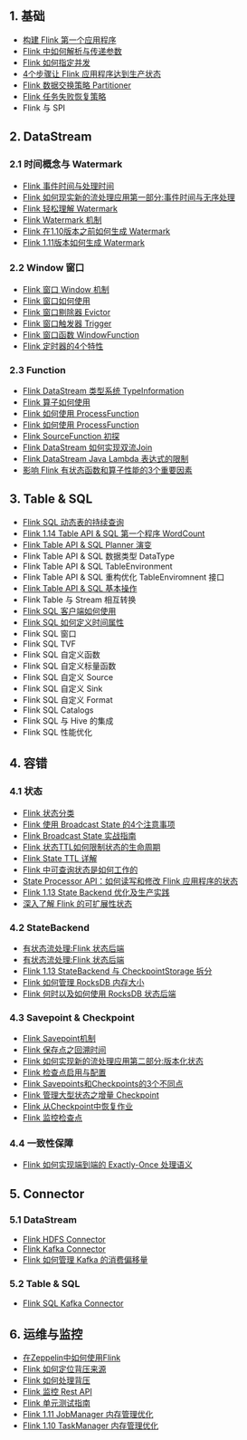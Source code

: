 
## 1. 基础

- [构建 Flink 第一个应用程序](https://mp.weixin.qq.com/s/TXMwYonER7Cxi8qqmyMIXg)
- [Flink 中如何解析与传递参数](https://mp.weixin.qq.com/s/jKGNn3szc1aD_TU6zgKJJA)
- [Flink 如何指定并发](https://mp.weixin.qq.com/s/x3BWMZNR46sWCxa85Wgr2Q)
- [4个步骤让 Flink 应用程序达到生产状态](https://mp.weixin.qq.com/s/ssdv4r2_RDcfBX_2iDJHGg)
- [Flink 数据交换策略 Partitioner](https://mp.weixin.qq.com/s/RkHU7yFs3ikUAuGo_5NKTQ)
- [Flink 任务失败恢复策略](https://mp.weixin.qq.com/s/NahcdejoLBR0OputqpMcTw)
- Flink 与 SPI

## 2. DataStream

### 2.1 时间概念与 Watermark

- [Flink 事件时间与处理时间](https://mp.weixin.qq.com/s/zmiWiIzEgmognyQ3Pe8cYQ)
- [Flink 如何现实新的流处理应用第一部分:事件时间与无序处理](https://mp.weixin.qq.com/s/UNR1LfkudwIXvuZLDkf0Pg)
- [Flink 轻松理解 Watermark](https://mp.weixin.qq.com/s/eVaamssSKJre755N8C-LVQ)
- [Flink Watermark 机制](https://mp.weixin.qq.com/s/ylKTLuITlG_v8Rs5DuJiwA)
- [Flink 在1.10版本之前如何生成 Watermark](https://mp.weixin.qq.com/s/kaI1wY72gb-t43Lx4E0vKQ)
- [Flink 1.11版本如何生成 Watermark](https://mp.weixin.qq.com/s/RuugIEG3f22C5R1B4McMxA)

### 2.2 Window 窗口

- [Flink 窗口 Window 机制](https://mp.weixin.qq.com/s/Hb_rosGrSRpBYuhiI9p7aQ)
- [Flink 窗口如何使用](https://mp.weixin.qq.com/s/W61LOYb4un5S6ZNJ1_ZytQ)
- [Flink 窗口剔除器 Evictor](https://mp.weixin.qq.com/s/UeAKjwF1npYx51eqnjPPYA)
- [Flink 窗口触发器 Trigger](https://mp.weixin.qq.com/s/aDfJHQGfhtftMFBVA-4x1w)
- [Flink 窗口函数 WindowFunction](https://mp.weixin.qq.com/s/ipfR1fQlErZvkS0xGDHvXA)
- [Flink 定时器的4个特性](https://mp.weixin.qq.com/s/RfnFCCNN9AYoiQOQRLVp9Q)

### 2.3 Function

- [Flink DataStream 类型系统 TypeInformation](https://mp.weixin.qq.com/s/B51JhmE7ouvxqwoqLAzxiw)
- [Flink 算子如何使用](https://mp.weixin.qq.com/s/7u9uR4sQAYjfHabSsUsHVQ)
- [Flink 如何使用 ProcessFunction](https://mp.weixin.qq.com/s/Eiov3mkDyGzJ2PivAToeDQ)
- [Flink 如何使用 ProcessFunction](https://mp.weixin.qq.com/s/LIoxAqUnBdpobVr_afef7Q)
- [Flink SourceFunction 初探](https://mp.weixin.qq.com/s/OtvtjJ-OqqAHOrU34Gl71g)
- [Flink DataStream 如何实现双流Join](https://mp.weixin.qq.com/s/fSaRaAvdchL57pUyr107Fw)
- [Flink DataStream Java Lambda 表达式的限制](https://mp.weixin.qq.com/s/QfAr0T3eC6gsqNtrT76ubA)
- [影响 Flink 有状态函数和算子性能的3个重要因素](https://mp.weixin.qq.com/s/FbMz9M9yNPsZyPdqfUndFQ)

## 3. Table & SQL

- [Flink SQL 动态表的持续查询](https://mp.weixin.qq.com/s/CaNPCtEjxRRhm1T1lZJj1w)
- [Flink 1.14 Table API & SQL 第一个程序 WordCount](https://mp.weixin.qq.com/s/y95sAeog8uXKMkbbFzLyqQ)
- [Flink Table API & SQL Planner 演变](https://mp.weixin.qq.com/s/KaRjvtfLHJRqfmf1790chQ)
- Flink Table API & SQL 数据类型 DataType
- Flink Table API & SQL TableEnvironment
- Flink Table API & SQL 重构优化 TableEnviromnent 接口
- [Flink Table API & SQL 基本操作](https://mp.weixin.qq.com/s/GVh4VFhuTfO9HuGWGSNJWQ)
- Flink Table 与 Stream 相互转换
- [Flink SQL 客户端如何使用](https://mp.weixin.qq.com/s/6hXHlLx9ihS_bOo1Pgh5zA)
- [Flink SQL 如何定义时间属性](https://mp.weixin.qq.com/s/BHy0ubnsYQ23wTcTGHSlKg)
- Flink SQL 窗口
- Flink SQL TVF
- Flink SQL 自定义函数
- Flink SQL 自定义标量函数
- Flink SQL 自定义 Source
- Flink SQL 自定义 Sink
- Flink SQL 自定义 Format
- Flink SQL Catalogs
- Flink SQL 与 Hive 的集成
- Flink SQL 性能优化

## 4. 容错

### 4.1 状态

- [Flink 状态分类](https://mp.weixin.qq.com/s/Sz_h0H2fVOa3bE2tSIaApA)
- [Flink 使用 Broadcast State 的4个注意事项](https://mp.weixin.qq.com/s/Pm9W6T-TNnii0sucShAFlQ)
- [Flink Broadcast State 实战指南](https://mp.weixin.qq.com/s/Y-CyFRV5BFUPhET58ZtxBQ)
- [Flink 状态TTL如何限制状态的生命周期](https://mp.weixin.qq.com/s/VuEln7_29KMt8WN1c39oGw)
- [Flink State TTL 详解](https://mp.weixin.qq.com/s/ulLMwg2Aw7XS5lwQ6enD1A)
- [Flink 中可查询状态是如何工作的](https://mp.weixin.qq.com/s/M5Zqmgt4c-E8P4WfZk6KJA)
- [State Processor API：如何读写和修改 Flink 应用程序的状态](https://mp.weixin.qq.com/s/xqmtuQTAjUzyKq3SrsH9wg)
- [Flink 1.13 State Backend 优化及生产实践](https://mp.weixin.qq.com/s/DQT81UgonKIiCXJy2I3fyA)
- [深入了解 Flink 的可扩展性状态](https://mp.weixin.qq.com/s/y3TWiAghaHezmAp61y-8iA)

### 4.2 StateBackend

- [有状态流处理:Flink 状态后端](https://mp.weixin.qq.com/s/Cxme9VlylpYD4H9ed1VNRg)
- [有状态流处理:Flink 状态后端](https://mp.weixin.qq.com/s/OWiO09tXwR609Nug7mLoSg)
- [Flink 1.13 StateBackend 与 CheckpointStorage 拆分](https://mp.weixin.qq.com/s/Hwj8mxJUB1vjZ8gnKcPKQA)
- [Flink 如何管理 RocksDB 内存大小](https://mp.weixin.qq.com/s/nRM4NmiYYeJssLOqOWz1fQ)
- [Flink 何时以及如何使用 RocksDB 状态后端](https://mp.weixin.qq.com/s/n4t50sgVkPKuSP8TdiKiwA)

### 4.3 Savepoint & Checkpoint

- [Flink Savepoint机制](https://mp.weixin.qq.com/s/kEHSkTaKY8XPteX2sUrooQ)
- [Flink 保存点之回溯时间](https://mp.weixin.qq.com/s/Tr3pRSSwyTZbezJYPcTJXw)
- [Flink 如何实现新的流处理应用第二部分:版本化状态](https://mp.weixin.qq.com/s/Ju5Swt0HZKk0FzpTUI8o4g)
- [Flink 检查点启用与配置](https://mp.weixin.qq.com/s/xLDsDdLja08w6b3C4yrCdg)
- [Flink Savepoints和Checkpoints的3个不同点](https://mp.weixin.qq.com/s/rQeJWfDz1iXOlRii__6Cwg)
- [Flink 管理大型状态之增量 Checkpoint](https://mp.weixin.qq.com/s/bZjSvkL4YN5KuT3gFcrOdA)
- [Flink 从Checkpoint中恢复作业](https://mp.weixin.qq.com/s/rncSvPKdFrT2tFMs6TZpcA)
- [Flink 监控检查点](https://mp.weixin.qq.com/s/xAr7XsxTsl7iAkWsI8yfmg)

### 4.4 一致性保障

- [Flink 如何实现端到端的 Exactly-Once 处理语义](https://mp.weixin.qq.com/s/FUToHiMDiD7wJzVG9ewa0w)

## 5. Connector

### 5.1 DataStream

- [Flink HDFS Connector](https://mp.weixin.qq.com/s/O5Hf9xeEU05uph_QnLkmlg)
- [Flink Kafka Connector](https://mp.weixin.qq.com/s/RAtNs_Xy8AjRMKoACyKCMA)
- [Flink 如何管理 Kafka 的消费偏移量](https://mp.weixin.qq.com/s/z2hkCykat0D6ckBTS6W7wA)

### 5.2 Table & SQL

- [Flink SQL Kafka Connector](https://mp.weixin.qq.com/s/QQYlyejdYKHP26h1HHXWug)

## 6. 运维与监控

- [在Zeppelin中如何使用Flink](https://mp.weixin.qq.com/s/Bh4N2bTXYC_v5mtogR-F6g)
- [Flink 如何定位背压来源](https://mp.weixin.qq.com/s/6DgUHVJZfV6p7dQupu_9Fw)
- [Flink 如何处理背压](https://mp.weixin.qq.com/s/P3eY52EHkdPr8Y6czJFVzg)
- [Flink 监控 Rest API](https://mp.weixin.qq.com/s/7Ha89wLnJYCrXR0-ZBNZvw)
- [Flink 单元测试指南](https://mp.weixin.qq.com/s/SmDajzu7MAMWi9V3ZlJbeA)
- [Flink 1.11 JobManager 内存管理优化](https://mp.weixin.qq.com/s/1Rjm8Y_YEBYjMnsyZ55YYg)
- [Flink 1.10 TaskManager 内存管理优化](https://mp.weixin.qq.com/s/w41vMmrD2QwXaolQLHg5mw)
